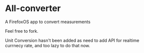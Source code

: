 All-converter
===============

A FirefoxOS app to convert measurements


Feel free to fork.

Unit Conversion hasn't been added as need to add API for realtime currnecy rate, and too lazy to do that now.
